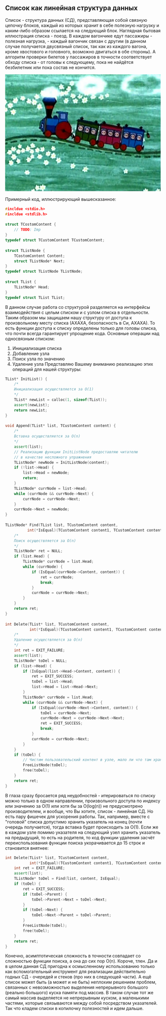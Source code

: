 
## Список как линейная структура данных
Список - структура данных (СД), представляющая собой связную цепочку блоков, каждый из которых хранит в себе полезную нагрузку и каким-либо образом ссылается на следующий блок. Наглядная бытовая иллюстрация списка - поезд. В каждом вагончике едут пассажиры - полезная нагрузка, - каждый вагончик связан с другим (в данном случае получается двусвязный список, так как из каждого вагона, кроме хвостового и головного, возможно двигаться в обе стороны). А алгоритм проверки билетов у пассажиров в точности соответствует обходу списка - от головы к следующему, пока не найдётся безбилетник или пока состав не кончится. 
<p align="center">
<img src="images/train.jpg" alt="Аналогия устройства списка" title="Паровозик из Ромашкова">
</p>

Примерный код, иллюстрирующий вышесказанное:
```c++
#incldue <stdio.h>
#incldue <stdlib.h>

struct TCostomContent {
	// TODO: Imp
}
typedef struct TCustomContent TCustomContent;

struct TListNode {
	TCostomContent Content;
	struct TListNode* Next;
}
typedef struct TListNode TListNode;

struct TList {
	TListNode* Head;
}
typedef struct TList TList;
```

В данном случае работа со структурой разделяется на интерфейсы взаимодействия с целым списком и с узлом списка в отдельности. Таким образом мы защищаем нашу структуру от доступа к произвольному месту списка (АХАХА, безопасность в Си, АХАХА). То есть функции доступа к списку определены только для головы списка, что почти всегда гарантирует упрощение кода. 
Основные операции над односвязным списком: 
1. Инициализация списка
2. Добавление  узла
3.  Поиск узла по значению
4. Удаление узла
Представляю Вашему вниманию реализацию этих операций для нашей структуры:

```c++
TList* InitList() {
	/*
	Инициализация осуществляется за O(1)
	*/
	TList* newList = calloc(1, sizeof(TList));
	assert(newList);
	return newList;
}

void Append(TList* list, TCustomContent content) {
	/*
	Вставка осуществляется за O(n)
	*/
	assert(list);
	// Реализацию функции InitListNode предоставляю читателю
	// в качестве несложного упражнения
	TListNode* newNode = InitListNode(content);
	if (!list->Head) {
		list->Head = newNode;
		return;
	}
	TListNode* currNode = list->Head;
	while (currNode && currNode->Next) {
		currNode = currNode->Next;
	}	
	currNode->Next = newNode;
}

TListNode* Find(TList list, TCustomContent content, 
		  int(*IsEqual)(TCustomContent content1, TCustomContent content2)) {
	/*
	Поиск осуществляется за O(n)
	*/
	TListNode* ret = NULL;
	if (list.Head) {
		TListNode* currNode = list.Head;
		while (currNode) {
			if (IsEqual(currNode->Content, content)) {
				ret = currNode;
				break;
			}
			currNode = currNode->Next;
		}
	}
	return ret;
}

int Delete(TList* list, TCustomContent content,  
		   int(*IsEqual)(TCustomContent content1, TCustomContent content2)) {
	/*
	Удаление осуществляется за O(n)
	*/
	int ret = EXIT_FAILURE;
	assert(list);
	TListNode* toDel = NULL;
	if (list->Head) {
		if (IsEqual(list->Head->Content, content)) {
			ret = EXIT_SUCCESS;
			toDel = list->Head;
			list->Head = list->Head->Next;
		}
		TListNode* currNode = list.Head;
		while (currNode && currNode->Next) {
			if (IsEqual(currNode->Next->Content, content)) {
				toDel = currNode->Next;
				currNode->Next = currNode->Next->Next;
				ret = EXIT_SUCCESS;
				break;
			}
			currNode = currNode->Next;
		}
	}
	if (toDel) {
		// Чистим пользовательский контент в узле, мало ли что там хранится 
		FreeListNode(toDel);
		free(toDel);
	}
	return ret;
}
```

В глаза сразу бросается ряд неудобностей - итерироваться по списку можно только в одном направлении, произвольного доступа по индексу или значению за O(1) или хотя бы за O(log(n)) не предусмотрено производителем, и вообще, что Вы хотите, список - линейная СД. Но есть пару фишечек для ускорения работы. Так, например, вместе с "головой" списка допустимо хранить указатель на конец (почти очередь получается), тогда вставка будет происходить за O(1). Если же в каждом узле помимо указателя на следующий узел хранить указатель на предыдущий, то есть на родителя, то код функции удаления засчёт переиспользования функции поиска укорачивается до 15 строк и становится внятнее:

```c++
int Delete(TList* list, TCustomContent content,
           int(*IsEqual)(TCustomContent content1, TCustomContent content2)) {
	int ret = EXIT_FAILURE;
	assert(list);
	TListNode* toDel = Find(list, content, IsEqual);
	if (toDel) {
		ret = EXIT_SUCCESS;
		if (toDel->Parent) {
			toDel->Parent->Next = toDel->Next; 
		}
		if (toDel->Next) {
			toDel->Next->Parent = toDel->Parent;
		}
		FreeListNode(toDel);
		free(toDel);
	}
	return ret;	
}
```

Конечно, асимптотическая сложность в точности совпадает со сложностью функции поиска, а она до сих пор O(n). Короче, тлен. Да и в целом данная СД пригодна к осмысленному использованию только как вспомогательный инструмент для реализации действительно годных СД - очередей и стеков (про них в следующей части). А ещё список может быть (а может и не быть) неплохим решением проблем, связанных с невозможностью выделения непрерывного большого (реально большого) куска памяти под массив. В таком случае тот же самый массив выделяется не непрерывным куском, а маленькими частями, которые связываются между собой посредством указателей. Так что кладем списки в копилочку полезностей и идем дальше.
